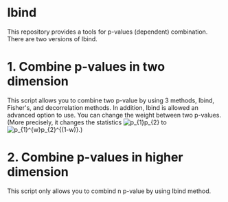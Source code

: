 # Ibind
This repository provides a tools for p-values (dependent) combination.
There are two versions of Ibind. 

# 1. Combine p-values in two dimension 
This script allows you to combine two p-value by using 3 methods, Ibind, Fisher's, and decorrelation methods.
In addition, Ibind is allowed an advanced option to use. You can change the weight between two p-values. (More precisely, it changes the statistics <img src="https://latex.codecogs.com/svg.image?p_{1}p_{2}" title="p_{1}p_{2}" /> to <img src="https://latex.codecogs.com/svg.image?p_{1}^{w}p_{2}^{(1-w)}" title="p_{1}^{w}p_{2}^{(1-w)}" />.)

# 2. Combine p-values in higher dimension
This script only allows you to combind n p-value by using Ibind method.
